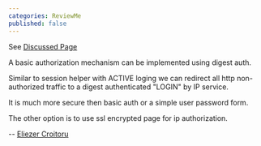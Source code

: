 ```yaml
---
categories: ReviewMe
published: false
---
```

See [Discussed
Page](/KnowledgeBase/LdapBackedDigestAuthentication)

A basic authorization mechanism can be implemented using digest auth.

Similar to session helper with ACTIVE loging we can redirect all http
non-authorized traffic to a digest authenticated "LOGIN" by IP service.

It is much more secure then basic auth or a simple user password form.

The other option is to use ssl encrypted page for ip authorization.

\-- [Eliezer
Croitoru](/Eliezer%20Croitoru)
